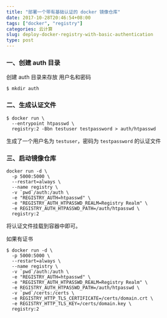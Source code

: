 ```yaml
---
title: "部署一个带有基础认证的 docker 镜像仓库"
date: 2017-10-28T20:46:54+08:00
tags: ["docker", "registry"]
categories: 云计算
slug: deploy-docker-registry-with-basic-authentication
type: post
---
```




### 一、创建 auth 目录
创建 auth 目录来存放 用户名和密码

```shell
$ mkdir auth
```

### 二、生成认证文件

```shell
$ docker run \
  --entrypoint htpasswd \
  registry:2 -Bbn testuser testpassword > auth/htpasswd
```

生成了一个用户名为 `testuser`，密码为 `testpassword` 的认证文件

### 三、启动镜像仓库

```shell
docker run -d \
  -p 5000:5000 \
  --restart=always \
  --name registry \
  -v `pwd`/auth:/auth \
  -e "REGISTRY_AUTH=htpasswd" \
  -e "REGISTRY_AUTH_HTPASSWD_REALM=Registry Realm" \
  -e REGISTRY_AUTH_HTPASSWD_PATH=/auth/htpasswd \
  registry:2
```

将认证文件挂载到容器中即可。


如果有证书

```shell
$ docker run -d \
  -p 5000:5000 \
  --restart=always \
  --name registry \
  -v `pwd`/auth:/auth \
  -e "REGISTRY_AUTH=htpasswd" \
  -e "REGISTRY_AUTH_HTPASSWD_REALM=Registry Realm" \
  -e REGISTRY_AUTH_HTPASSWD_PATH=/auth/htpasswd \
  -v `pwd`/certs:/certs \
  -e REGISTRY_HTTP_TLS_CERTIFICATE=/certs/domain.crt \
  -e REGISTRY_HTTP_TLS_KEY=/certs/domain.key \
  registry:2
```
